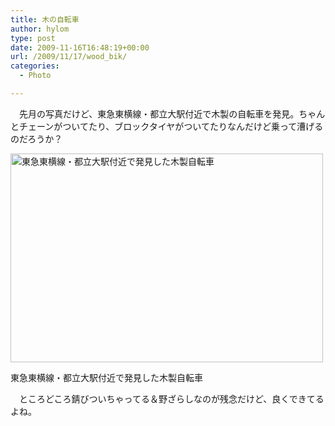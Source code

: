 ```yaml
---
title: 木の自転車
author: hylom
type: post
date: 2009-11-16T16:48:19+00:00
url: /2009/11/17/wood_bik/
categories:
  - Photo

---
```

　先月の写真だけど、東急東横線・都立大駅付近で木製の自転車を発見。ちゃんとチェーンがついてたり、ブロックタイヤがついてたりなんだけど乗って漕げるのだろうか？

<div style="width: 510px" class="wp-caption aligncenter">
  <a href="/img/blog/091117/woodbike.jpg"><img title="木製自転車" src="/img/blog/091117/woodbike_s.jpg" alt="東急東横線・都立大駅付近で発見した木製自転車" width="500" height="334" /></a>
  
  <p class="wp-caption-text">
    東急東横線・都立大駅付近で発見した木製自転車
  </p>
</div>

　ところどころ錆びついちゃってる＆野ざらしなのが残念だけど、良くできてるよね。